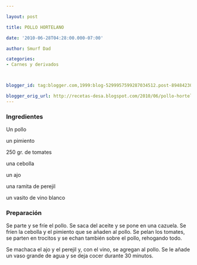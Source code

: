 ```yaml
---

layout: post

title: POLLO HORTELANO

date: '2010-06-28T04:28:00.000-07:00'

author: Smurf Dad

categories:
- Carnes y derivados



blogger_id: tag:blogger.com,1999:blog-5299957599287034512.post-8948423031198950463

blogger_orig_url: http://recetas-desa.blogspot.com/2010/06/pollo-hortelano.html
---
```


<h3>Ingredientes</h3>

Un pollo

un pimiento

250 gr. de tomates

una cebolla

un ajo

una ramita de perejil

un vasito de vino blanco

<h3>Preparación</h3>

Se parte y se fríe el pollo. Se saca del aceite y se pone en una cazuela. Se fríen la cebolla y el pimiento que se añaden al pollo. Se pelan los tomates, se parten en trocitos y se echan también sobre el pollo, rehogando todo.

Se machaca el ajo y el perejil y, con el vino, se agregan al pollo. Se le añade un vaso grande de agua y se deja cocer durante 30 minutos.